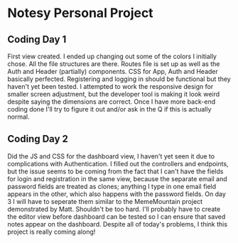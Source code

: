 # Notesy Personal Project

## Coding Day 1
First view created. I ended up changing out some of the colors I initially chose. All the file structures are there. Routes file is set up as well as the Auth and Header (partially) components. CSS for App, Auth and Header basically perfected. Registering and logging in should be functional but they haven't yet been tested. I attempted to work the responsive design for smaller screen adjustment, but the developer tool is making it look weird despite saying the dimensions are correct. Once I have more back-end coding done I'll try to figure it out and/or ask in the Q if this is actually normal.

## Coding Day 2
Did the JS and CSS for the dashboard view, I haven't yet seen it due to complications with Authentication. I filled out the controllers and endpoints, but the issue seems to be coming from the fact that I can't have the fields for login and registration in the same view, because the separate email and password fields are treated as clones; anything I type in one email field appears in the other, which also happens with the password fields. On day 3 I will have to seperate them similar to the MemeMountain project demonstrated by Matt. Shouldn't be too hard. I'll probably have to create the editor view before dashboard can be tested so I can ensure that saved notes appear on the dashboard. Despite all of today's problems, I think this project is really coming along!